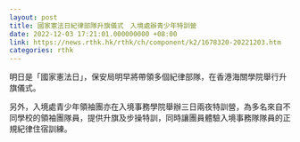 ```yaml
---
layout: post
title: 國家憲法日紀律部隊升旗儀式　入境處辦青少年特訓營
date: 2022-12-03 17:21:01.000000000 +08:00
link: https://news.rthk.hk/rthk/ch/component/k2/1678320-20221203.htm
categories: rthk
---
```


明日是「國家憲法日」，保安局明早將帶領多個紀律部隊，在香港海關學院舉行升旗儀式。

另外，入境處青少年領袖團亦在入境事務學院舉辦三日兩夜特訓營，為多名來自不同學校的領袖團隊員，提供升旗及步操特訓，同時讓團員體驗入境事務隊隊員的正規紀律住宿訓練。
